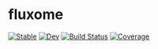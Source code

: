 # fluxome

[![Stable](https://img.shields.io/badge/docs-stable-blue.svg)](https://biotheorylab.github.io/fluxome.jl/stable/)
[![Dev](https://img.shields.io/badge/docs-dev-blue.svg)](https://biotheorylab.github.io/fluxome.jl/dev/)
[![Build Status](https://github.com/biotheorylab/fluxome.jl/actions/workflows/CI.yml/badge.svg?branch=main)](https://github.com/biotheorylab/fluxome.jl/actions/workflows/CI.yml?query=branch%3Amain)
[![Coverage](https://codecov.io/gh/biotheorylab/fluxome.jl/branch/main/graph/badge.svg)](https://codecov.io/gh/biotheorylab/fluxome.jl)
